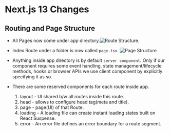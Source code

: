 # Next.js 13 Changes
## Routing and Page Structure
- All Pages now come under app directory.![Route Structure](https://assets.vercel.com/image/upload/f_auto,q_100,w_1600/v1667553431/nextjs-docs/darkmode/route-segments-to-path-segments.png).
- Index Route under a folder is now called `page.tsx`. ![Page Structure](https://assets.vercel.com/image/upload/f_auto,q_100,w_1600/v1666568301/nextjs-docs/darkmode/defining-routes-page.js.png)
- Anything inside app directory is by default `server component`. Only if our component requires some event handling, state management/lifecycle methods, hooks or browser APIs we use client component by explicitly specifying it as so.

- There are some reserved components for each route inside app.
  1. layout - UI shared b/w all routes inside this route.
  2. head - allows to configure head tag(meta and title).
  3. page - page(UI) of that Route.
  4. loading - A loading file can create instant loading states built on React Suspense.
  5. error - An error file defines an error boundary for a route segment.